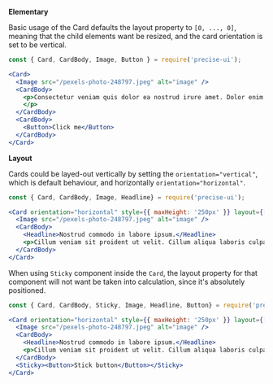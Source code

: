**Elementary**

Basic usage of the Card defaults the layout property to `[0, ..., 0]`, meaning that the child elements want be resized, and the card orientation is set to be vertical.

```jsx
const { Card, CardBody, Image, Button } = require('precise-ui');

<Card>
  <Image src="/pexels-photo-248797.jpeg" alt="image" />
  <CardBody>
    <p>Consectetur veniam quis dolor ea nostrud irure amet. Dolor enim commodo aliquip eu. Ullamco sit ut magna velit eiusmod enim qui dolor labore reprehenderit. Et officia et adipisicing aliquip anim nostrud nisi ipsum proident esse irure aute Lorem voluptate. Nostrud ex enim cupidatat sit sint sint qui pariatur sint occaecat est.
    </p>
  </CardBody>
  <CardBody>
    <Button>Click me</Button>
  </CardBody>
</Card>
```

**Layout**

Cards could be layed-out vertically by setting the `orientation="vertical"`, which is default behaviour, and horizontally  `orientation="horizontal"`.

```jsx
const { Card, CardBody, Image, Headline} = require('precise-ui');

<Card orientation="horizontal" style={{ maxHeight: '250px' }} layout={[2, 1, 2]}>
  <Image src="/pexels-photo-248797.jpeg" alt="image" />
  <CardBody>
    <Headline>Nostrud commodo in labore ipsum.</Headline>
    <p>Cillum veniam sit proident ut velit. Cillum aliqua laboris culpa aute commodo ut. Reprehenderit duis occaecat id anim officia in consectetur consequat id cillum dolor laborum sit ipsum. Fugiat consectetur incididunt non cupidatat elit irure quis culpa eiusmod qui minim Lorem non. Ullamco officia aliqua culpa nulla commodo enim ea laborum deserunt cillum mollit magna est. Nisi sit qui consequat dolore sint duis proident in ex.</p>
  </CardBody>
</Card>
```

When using `Sticky` component inside the `Card`, the layout property for that component will not want be taken into calculation, since it's absolutely positioned.

```jsx
const { Card, CardBody, Sticky, Image, Headline, Button} = require('precise-ui');

<Card orientation="horizontal" style={{ maxHeight: '250px' }} layout={[2, 1, 2]}>
  <Image src="/pexels-photo-248797.jpeg" alt="image" />
  <CardBody>
    <Headline>Nostrud commodo in labore ipsum.</Headline>
    <p>Cillum veniam sit proident ut velit. Cillum aliqua laboris culpa aute commodo ut. Reprehenderit duis occaecat id anim officia in consectetur consequat id cillum dolor laborum sit ipsum. Fugiat consectetur incididunt non cupidatat elit irure quis culpa eiusmod qui minim Lorem non. Ullamco officia aliqua culpa nulla commodo enim ea laborum deserunt cillum mollit magna est. Nisi sit qui consequat dolore sint duis proident in ex.</p>
  </CardBody>
  <Sticky><Button>Stick button</Button></Sticky>
</Card>
```
